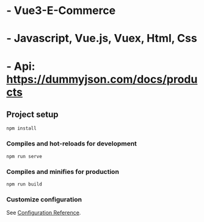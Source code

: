 # - Vue3-E-Commerce
# - Javascript, Vue.js, Vuex, Html, Css
# - Api: https://dummyjson.com/docs/products


## Project setup
```
npm install
```

### Compiles and hot-reloads for development
```
npm run serve
```

### Compiles and minifies for production
```
npm run build
```

### Customize configuration
See [Configuration Reference](https://cli.vuejs.org/config/).
